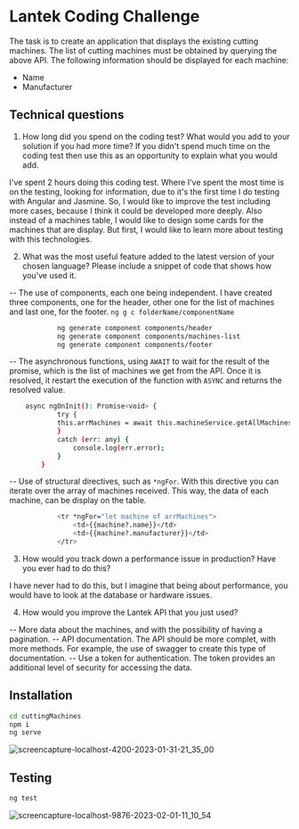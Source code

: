 # Lantek Coding Challenge

The task is to create an application that displays the existing cutting machines. The list of cutting machines must be obtained by querying the above API. The following information should be displayed for each machine:
- Name
- Manufacturer

## Technical questions

1. How long did you spend on the coding test? What would you add to your solution if you had more time? If you didn't spend much time on the coding test then use this as an opportunity to explain what you would add.

I've spent 2 hours doing this coding test. Where I've spent the most time is on the testing, looking for information, due to it's the first time I do testing with Angular and Jasmine. So, I would like to improve the test including more cases, because I think it could be developed more deeply. Also instead of a machines table, I would like to design some cards for the machines that are display. But first, I would like to learn more about testing with this technologies. 

2. What was the most useful feature added to the latest version of your chosen language? Please include a snippet of code that shows how you've used it.

-- The use of components, each one being independent. I have created three components, one for the header, other one for the list of machines and last one, for the footer. 
```ng g c folderName/componentName```

```sh
            ng generate component components/header 
            ng generate component components/machines-list 
            ng generate component components/footer 
```

-- The asynchronous functions, using ```AWAIT``` to wait for the result of the promise, which is the list of machines we get from the API. Once it is resolved, it restart the execution of the function with ```ASYNC``` and returns the resolved value.

```sh
    async ngOnInit(): Promise<void> {
            try {
            this.arrMachines = await this.machineService.getAllMachines();
            }
            catch (err: any) {
                console.log(err.error);
            }
        }
```
-- Use of structural directives, such as ```*ngFor```. With this directive you can iterate over the array of machines received. This way, the data of each machine, can be display on the table.

```sh
            <tr *ngFor="let machine of arrMachines">
                <td>{{machine?.name}}</td>
                <td>{{machine?.manufacturer}}</td>
            </tr>
```
3. How would you track down a performance issue in production? Have you ever had to do this?

I have never had to do this, but I imagine that being about performance, you would have to look at the database or hardware issues.

4. How would you improve the Lantek API that you just used?

-- More data about the machines, and with the possibility of having a pagination.
-- API documentation. The API should be more complet, with more methods. For example, the use of swagger to create this type of documentation.
-- Use a token for authentication. The token provides an additional level of security for accessing the data.


## Installation

```sh
cd cuttingMachines
npm i
ng serve
```

![screencapture-localhost-4200-2023-01-31-21_35_00](https://user-images.githubusercontent.com/43243069/216023749-533969b8-d18a-400b-a50b-ad91c43e8789.png)

## Testing
```sh
ng test
```

![screencapture-localhost-9876-2023-02-01-11_10_54](https://user-images.githubusercontent.com/43243069/216023801-429af13a-68d9-40f5-8c46-09cc37de36b4.png)
